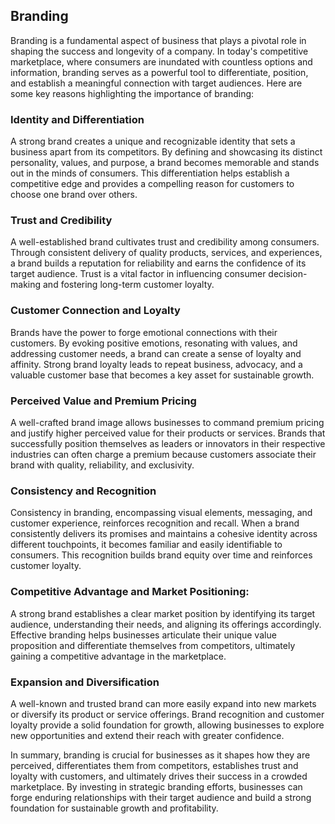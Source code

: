 ## Branding

Branding is a fundamental aspect of business that plays a pivotal role in shaping the success and longevity of a company. In today's competitive marketplace, where consumers are inundated with countless options and information, branding serves as a powerful tool to differentiate, position, and establish a meaningful connection with target audiences. Here are some key reasons highlighting the importance of branding:

### Identity and Differentiation

A strong brand creates a unique and recognizable identity that sets a business apart from its competitors. By defining and showcasing its distinct personality, values, and purpose, a brand becomes memorable and stands out in the minds of consumers. This differentiation helps establish a competitive edge and provides a compelling reason for customers to choose one brand over others.

### Trust and Credibility 

A well-established brand cultivates trust and credibility among consumers. Through consistent delivery of quality products, services, and experiences, a brand builds a reputation for reliability and earns the confidence of its target audience. Trust is a vital factor in influencing consumer decision-making and fostering long-term customer loyalty.

### Customer Connection and Loyalty

Brands have the power to forge emotional connections with their customers. By evoking positive emotions, resonating with values, and addressing customer needs, a brand can create a sense of loyalty and affinity. Strong brand loyalty leads to repeat business, advocacy, and a valuable customer base that becomes a key asset for sustainable growth.

### Perceived Value and Premium Pricing

A well-crafted brand image allows businesses to command premium pricing and justify higher perceived value for their products or services. Brands that successfully position themselves as leaders or innovators in their respective industries can often charge a premium because customers associate their brand with quality, reliability, and exclusivity.

### Consistency and Recognition

Consistency in branding, encompassing visual elements, messaging, and customer experience, reinforces recognition and recall. When a brand consistently delivers its promises and maintains a cohesive identity across different touchpoints, it becomes familiar and easily identifiable to consumers. This recognition builds brand equity over time and reinforces customer loyalty.

### Competitive Advantage and Market Positioning:

A strong brand establishes a clear market position by identifying its target audience, understanding their needs, and aligning its offerings accordingly. Effective branding helps businesses articulate their unique value proposition and differentiate themselves from competitors, ultimately gaining a competitive advantage in the marketplace.

### Expansion and Diversification 

A well-known and trusted brand can more easily expand into new markets or diversify its product or service offerings. Brand recognition and customer loyalty provide a solid foundation for growth, allowing businesses to explore new opportunities and extend their reach with greater confidence.

In summary, branding is crucial for businesses as it shapes how they are perceived, differentiates them from competitors, establishes trust and loyalty with customers, and ultimately drives their success in a crowded marketplace. By investing in strategic branding efforts, businesses can forge enduring relationships with their target audience and build a strong foundation for sustainable growth and profitability.